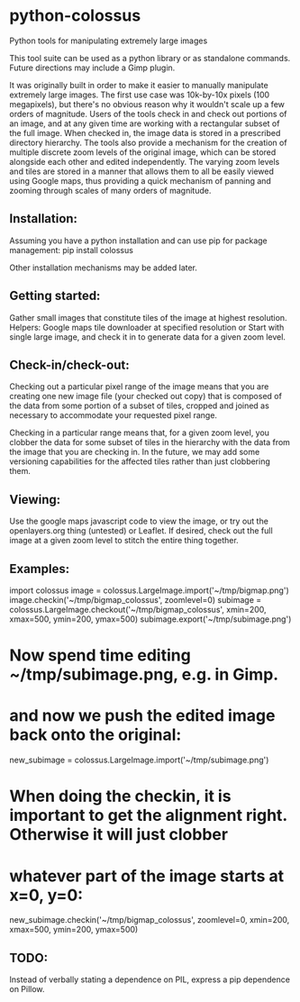 python-colossus
===============

Python tools for manipulating extremely large images

This tool suite can be used as a python library or as standalone commands. Future 
directions may include a Gimp plugin.

It was originally built in order to make it easier to manually manipulate extremely 
large images. The first use case was 10k-by-10x pixels (100 megapixels), but there's 
no obvious reason why it wouldn't scale up a few orders of magnitude. Users of the 
tools check in and check out portions of an image, and at any given time are working 
with a rectangular subset of the full image. When checked in, the image data is 
stored in a prescribed directory hierarchy. The tools also provide a mechanism for 
the creation of multiple discrete zoom levels of the original image, which can be 
stored alongside each other and edited independently. The varying zoom levels and 
tiles are stored in a manner that allows them to all be easily viewed using Google 
maps, thus providing a quick mechanism of panning and zooming through scales of many 
orders of magnitude.

Installation:
------------

Assuming you have a python installation and can use pip for package management:
  pip install colossus

Other installation mechanisms may be added later.


Getting started:
---------------

Gather small images that constitute tiles of the image at highest resolution.
Helpers: Google maps tile downloader at specified resolution
or
Start with single large image, and check it in to generate data for a given zoom level.


Check-in/check-out:
------------------

Checking out a particular pixel range of the image means that you are creating one new 
image file (your checked out copy) that is composed of the data from some portion of a 
subset of tiles, cropped and joined as necessary to accommodate your requested pixel range.

Checking in a particular range means that, for a given zoom level, you clobber the data 
for some subset of tiles in the hierarchy with the data from the image that you are 
checking in. In the future, we may add some versioning capabilities for the affected tiles 
rather than just clobbering them.

Viewing:
-------

Use the google maps javascript code to view the image, or try out the openlayers.org thing
(untested) or Leaflet. If desired, check out the full image at a given zoom level to stitch 
the entire thing together.


Examples:
--------

import colossus
image = colossus.LargeImage.import('~/tmp/bigmap.png')
image.checkin('~/tmp/bigmap_colossus', zoomlevel=0)
subimage = colossus.LargeImage.checkout('~/tmp/bigmap_colossus', xmin=200, xmax=500, ymin=200, ymax=500)
subimage.export('~/tmp/subimage.png')
# Now spend time editing ~/tmp/subimage.png, e.g. in Gimp.

# and now we push the edited image back onto the original:
new_subimage = colossus.LargeImage.import('~/tmp/subimage.png')
# When doing the checkin, it is important to get the alignment right. Otherwise it will just clobber
# whatever part of the image starts at x=0, y=0:
new_subimage.checkin('~/tmp/bigmap_colossus', zoomlevel=0, xmin=200, xmax=500, ymin=200, ymax=500)


TODO:
----
Instead of verbally stating a dependence on PIL, express a pip dependence on Pillow.

